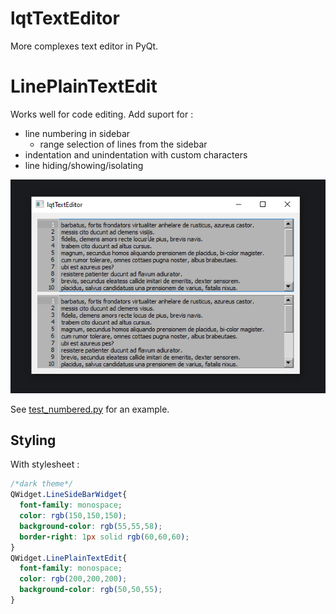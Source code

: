 # lqtTextEditor

More complexes text editor in PyQt.

# LinePlainTextEdit

Works well for code editing. Add suport for :
- line numbering in sidebar
  - range selection of lines from the sidebar 
- indentation and unindentation with custom characters
- line hiding/showing/isolating

![demo gif of using the LinenumberedTextEditor](./doc/img/LinenumberedTextEditor.demo.gif)

See [test_numbered.py](tests/test_numbered.py) for an example.

## Styling 

With stylesheet :

```css
/*dark theme*/
QWidget.LineSideBarWidget{
  font-family: monospace;
  color: rgb(150,150,150);
  background-color: rgb(55,55,58);
  border-right: 1px solid rgb(60,60,60);
}
QWidget.LinePlainTextEdit{
  font-family: monospace;
  color: rgb(200,200,200);
  background-color: rgb(50,50,55);
}
```